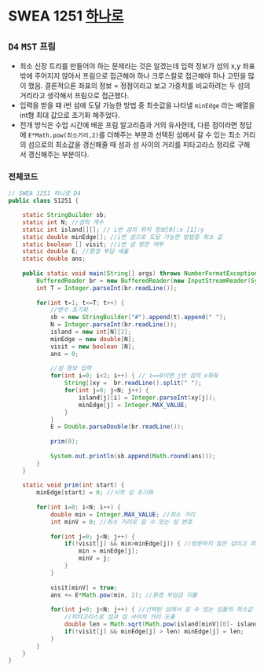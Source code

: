 # SWEA 1251 [하나로](https://swexpertacademy.com/main/talk/solvingClub/problemView.do?solveclubId=AX69tP7quW4DFAVm&contestProbId=AV15StKqAQkCFAYD&probBoxId=AX8fi_H6ZCQDFAW0&type=PROBLEM&problemBoxTitle=day0222&problemBoxCnt=3)
`D4` `MST` `프림`
---
- 최소 신장 트리를 만들어야 하는 문제라는 것은 알겠는데 입력 정보가 섬의 x,y 좌표밖에 주어지지 않아서 프림으로 접근해야 하나 크루스칼로 접근해야 하나 고민을 많이 했음. 결론적으론 좌표의 정보 = 정점이라고 보고 가중치를 비교하려는 두 섬의 거리라고 생각해서 프림으로 접근했다.
- 입력을 받을 때 i번 섬에 도달 가능한 방법 중 최솟값을 나타낼 `minEdge` 라는 배열을 int형 최대 값으로 초기화 해주었다.
- 전개 방식은 수업 시간에 배운 프림 알고리즘과 거의 유사한데, 다른 점이라면 정답에 `E*Math.pow(최소거리,2)`를 더해주는 부분과 선택된 섬에서 갈 수 있는 최소 거리의 섬으로의 최소값을 갱신해줄 때 섬과 섬 사이의 거리를 피타고라스 정리로 구해서 갱신해주는 부분이다.

### 전체코드
```java
// SWEA 1251 하나로 D4
public class S1251 {

	static StringBuilder sb;
	static int N; //섬의 개수
	static int island[][]; // i번 섬의 위치 정보[0]:x [1]:y
	static double minEdge[]; //i번 섬으로 도달 가능한 방법중 최소 값
	static boolean [] visit; //i번 섬 방문 여부
	static double E; //환경 부담 세율
	static double ans;
	
	public static void main(String[] args) throws NumberFormatException, IOException {
		BufferedReader br = new BufferedReader(new InputStreamReader(System.in));
		int T = Integer.parseInt(br.readLine());
		
		for(int t=1; t<=T; t++) {
			//변수 초기화
			sb = new StringBuilder("#").append(t).append(" ");
			N = Integer.parseInt(br.readLine());
			island = new int[N][2];
			minEdge = new double[N];
			visit = new boolean [N];
			ans = 0;
			
			//섬 정보 입력
			for(int i=0; i<2; i++) { // i==0이면 j번 섬의 x좌표
				String[]xy =  br.readLine().split(" ");
				for(int j=0; j<N; j++) {
					island[j][i] = Integer.parseInt(xy[j]);
					minEdge[j] = Integer.MAX_VALUE;
				}
			}
			E = Double.parseDouble(br.readLine());
			
			prim(0);
			
			System.out.println(sb.append(Math.round(ans)));
		}
	}
	
	static void prim(int start) {
		minEdge[start] = 0; //시작 섬 초기화
		
		for(int i=0; i<N; i++) {
			double min = Integer.MAX_VALUE; //최소 거리
			int minV = 0; //최소 거리로 갈 수 있는 섬 번호
			
			for(int j=0; j<N; j++) {
				if(!visit[j] && min>minEdge[j]) { //방문하지 않은 섬이고 최소 거리보다 작으면
					min = minEdge[j];
					minV = j;
				}
			}
			
			visit[minV] = true; 
			ans += E*Math.pow(min, 2); //환경 부담금 지불
			
			for(int j=0; j<N; j++) { //선택된 섬에서 갈 수 있는 섬들의 최소값 갱신
				//피타고라스로 섬과 섬 사이의 거리 도출
				double len = Math.sqrt(Math.pow(island[minV][0]- island[j][0], 2) + Math.pow(island[minV][1] - island[j][1], 2));
				if(!visit[j] && minEdge[j] > len) minEdge[j] = len;
			}
		}
	}
}

```
